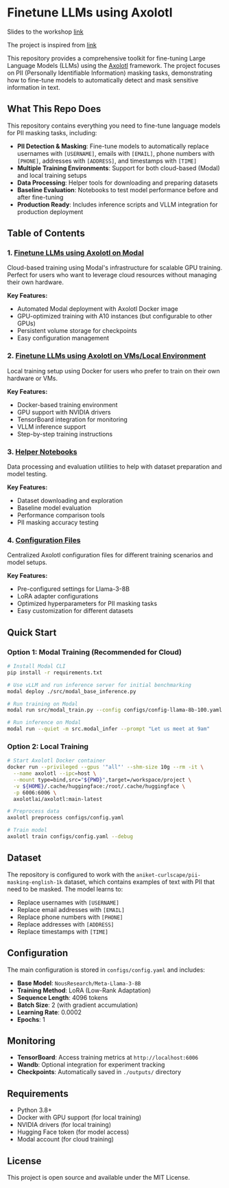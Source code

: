 # Finetune LLMs using Axolotl

Slides to the workshop [link](https://docs.google.com/presentation/d/1lIVR0L439pkEWvrm3ulcVQT7fn__f_Bu7sZFVaQfZNA/edit?usp=sharing)

The project is inspired from [link](https://github.com/modal-labs/llm-finetuning)

This repository provides a comprehensive toolkit for fine-tuning Large Language Models (LLMs) using the [Axolotl](https://github.com/OpenAccess-AI-Collective/axolotl) framework. The project focuses on PII (Personally Identifiable Information) masking tasks, demonstrating how to fine-tune models to automatically detect and mask sensitive information in text.

## What This Repo Does

This repository contains everything you need to fine-tune language models for PII masking tasks, including:

- **PII Detection & Masking**: Fine-tune models to automatically replace usernames with `[USERNAME]`, emails with `[EMAIL]`, phone numbers with `[PHONE]`, addresses with `[ADDRESS]`, and timestamps with `[TIME]`
- **Multiple Training Environments**: Support for both cloud-based (Modal) and local training setups
- **Data Processing**: Helper tools for downloading and preparing datasets
- **Baseline Evaluation**: Notebooks to test model performance before and after fine-tuning
- **Production Ready**: Includes inference scripts and VLLM integration for production deployment

## Table of Contents

### 1. [Finetune LLMs using Axolotl on Modal](./modal/)
Cloud-based training using Modal's infrastructure for scalable GPU training. Perfect for users who want to leverage cloud resources without managing their own hardware.

**Key Features:**
- Automated Modal deployment with Axolotl Docker image
- GPU-optimized training with A10 instances (but configurable to other GPUs)
- Persistent volume storage for checkpoints
- Easy configuration management

### 2. [Finetune LLMs using Axolotl on VMs/Local Environment](./local_training/)
Local training setup using Docker for users who prefer to train on their own hardware or VMs.

**Key Features:**
- Docker-based training environment
- GPU support with NVIDIA drivers
- TensorBoard integration for monitoring
- VLLM inference support
- Step-by-step training instructions

### 3. [Helper Notebooks](./helpers/)
Data processing and evaluation utilities to help with dataset preparation and model testing.

**Key Features:**
- Dataset downloading and exploration
- Baseline model evaluation
- Performance comparison tools
- PII masking accuracy testing

### 4. [Configuration Files](./configs/)
Centralized Axolotl configuration files for different training scenarios and model setups.

**Key Features:**
- Pre-configured settings for Llama-3-8B
- LoRA adapter configurations
- Optimized hyperparameters for PII masking tasks
- Easy customization for different datasets

## Quick Start

### Option 1: Modal Training (Recommended for Cloud)
```bash
# Install Modal CLI
pip install -r requirements.txt

# Use vLLM and run inference server for initial benchmarking
modal deploy ./src/modal_base_inference.py

# Run training on Modal
modal run src/modal_train.py --config configs/config-llama-8b-100.yaml

# Run inference on Modal
modal run --quiet -m src.modal_infer --prompt "Let us meet at 9am"
```

### Option 2: Local Training
```bash
# Start Axolotl Docker container
docker run --privileged --gpus '"all"' --shm-size 10g --rm -it \
  --name axolotl --ipc=host \
  --mount type=bind,src="${PWD}",target=/workspace/project \
  -v ${HOME}/.cache/huggingface:/root/.cache/huggingface \
  -p 6006:6006 \
  axolotlai/axolotl:main-latest

# Preprocess data
axolotl preprocess configs/config.yaml

# Train model
axolotl train configs/config.yaml --debug
```

## Dataset

The repository is configured to work with the `aniket-curlscape/pii-masking-english-1k` dataset, which contains examples of text with PII that need to be masked. The model learns to:

- Replace usernames with `[USERNAME]`
- Replace email addresses with `[EMAIL]`
- Replace phone numbers with `[PHONE]`
- Replace addresses with `[ADDRESS]`
- Replace timestamps with `[TIME]`

## Configuration

The main configuration is stored in `configs/config.yaml` and includes:

- **Base Model**: `NousResearch/Meta-Llama-3-8B`
- **Training Method**: LoRA (Low-Rank Adaptation)
- **Sequence Length**: 4096 tokens
- **Batch Size**: 2 (with gradient accumulation)
- **Learning Rate**: 0.0002
- **Epochs**: 1

## Monitoring

- **TensorBoard**: Access training metrics at `http://localhost:6006`
- **Wandb**: Optional integration for experiment tracking
- **Checkpoints**: Automatically saved in `./outputs/` directory

## Requirements

- Python 3.8+
- Docker with GPU support (for local training)
- NVIDIA drivers (for local training)
- Hugging Face token (for model access)
- Modal account (for cloud training)

## License

This project is open source and available under the MIT License.
